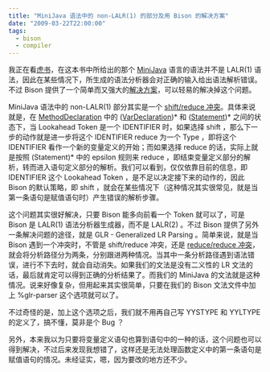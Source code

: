 ```yaml
---
title: "MiniJava 语法中的 non-LALR(1) 的部分及用 Bison 的解决方案"
date: "2009-03-22T22:00:00"
tags:
  - bison
  - compiler
---
```


我正在看[虎书](http://www.cs.princeton.edu/~appel/modern/java/)，在这本书中所给出的那个 [MiniJava](http://www.cambridge.org/us/features/052182060X/) 语言的语法并不是 LALR(1) 语法，因此在某些情况下，所生成的语法分析器会对正确的输入给出语法解析错误。不过 Bison 提供了一个简单而又强大的[解决方案](http://www.gnu.org/software/bison/manual/html_mono/bison.html#Generalized-LR-Parsing)，可以轻易的解决掉这个问题。

<!--more-->

MiniJava 语法中的 non-LALR(1) 部分其实是一个 [shift/reduce 冲突](http://www.gnu.org/software/bison/manual/html_mono/bison.html#Shift_002fReduce)。具体来说就是，在 [MethodDeclaration](http://www.cambridge.org/us/features/052182060X/grammar.html#prod7) 中的 ([VarDeclaration](http://www.cambridge.org/us/features/052182060X/grammar.html#prod6))* 和 ([Statement](http://www.cambridge.org/us/features/052182060X/grammar.html#prod5))* 之间的状态下，当 Lookahead Token 是一个 IDENTIFIER 时，如果选择 shift ，那么下一步的动作就是进一步将这个 IDENTIFIER reduce 为一个 Type ，即将这个 IDENTIFIER 看作一个新的变量定义的开始；而如果选择 reduce 的话，实际上就是按照 (Statement)* 中的 epsilon 规则来 reduce ，即结束变量定义部分的解析，转而进入语句定义部分的解析。我们可以看到，仅仅依靠目前的信息，即 IDENTIFIER 这个 Lookahead Token ，是不足以决定接下来的动作的，因此 Bison 的默认策略，即 shift ，就会在某些情况下（这种情况其实很常见，就是当第一条语句是赋值语句时）产生错误的解析步骤。

这个问题其实很好解决，只要 Bison 能多向前看一个 Token 就可以了，可是 Bison 是 LALR(1) 语法分析器生成器，而不是 LALR(2) 。不过 Bison 提供了另外一条解决问题的途径，就是 GLR - Generalized LR Parsing 。简单来说，就是当 Bison 遇到一个冲突时，不管是 shift/reduce 冲突，还是 [reduce/reduce 冲突](http://www.gnu.org/software/bison/manual/html_mono/bison.html#Reduce_002fReduce)，就会将分析路径分为两条，分别跟进两种情况。当其中一条分析路径遇到语法错误，进行不下去时，就会自动消失。如果我们的文法是没有二义性的 LR 文法的话，最后就肯定可以得到正确的分析结果了。而我们的 MiniJava 的文法就是这种情况。说来好像复杂，但用起来其实很简单，只要在我们的 Bison 文法文件中加上 %glr-parser 这个选项就可以了。

不过奇怪的是，加上这个选项之后，我们就不用再自己写 YYSTYPE 和 YYLTYPE 的定义了，搞不懂，莫非是个 Bug ？

另外，本来我以为只要将变量定义语句也算到语句中的一种的话，这个问题也可以得到解决，不过后来发现我想错了，这样还是无法处理函数定义中的第一条语句是赋值语句的情况。未经证实，嗯，因为要改的地方还不少。
